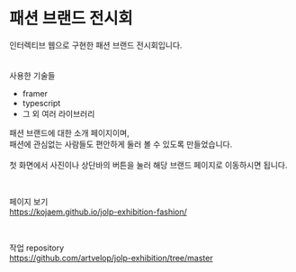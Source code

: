 # 패션 브랜드 전시회
인터렉티브 웹으로 구현한
패션 브랜드 전시회입니다.<br />
<br />
<br />
사용한 기술들
- framer
- typescript
- 그 외 여러 라이브러리

패션 브랜드에 대한 소개 페이지이며,<br />
패션에 관심없는 사람들도 편안하게 둘러 볼 수 있도록 만들었습니다.<br /><br />
첫 화면에서 사진이나 상단바의 버튼을 눌러 해당 브랜드 페이지로 이동하시면 됩니다.

<br />

페이지 보기<br />
https://kojaem.github.io/jolp-exhibition-fashion/

<br />

작업 repository<br />
https://github.com/artvelop/jolp-exhibition/tree/master
